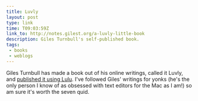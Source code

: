 ```yaml
---
title: Luvly
layout: post
type: link
time: T09:03:59Z
link_to: http://notes.gilest.org/a-luvly-little-book
description: Giles Turnbull's self-published book.
tags:
 - books
 - weblogs
---
```


Giles Turnbull has made a book out of his online writings, called it Luvly, and [published it using Lulu][1]. I've followed Giles' writings for yonks (he's the only person I know of as obsessed with text editors for the Mac as I am!) so am sure it's worth the seven quid.

[1]:http://www.lulu.com/content/paperback-book/luvly/7964714 "Luvly at Lulu"